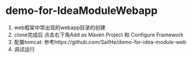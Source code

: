 # demo-for-IdeaModuleWebapp

1. web框架中常出现的webapp目录的创建
2. clone完成后 点击右下角Add as Maven Project 和 Configure Framework
3. 配置tomcat: 参考https://github.com/SailHe/demo-for-idea-module-web
4. 调试运行
